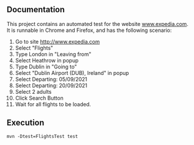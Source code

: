 
Documentation
-------------

This project contains an automated test for the website www.expedia.com. It is runnable in Chrome and Firefox, and
has the following scenario:

1.	Go to site http://www.expedia.com
2.	Select "Flights"
3.	Type London in "Leaving from"
4.	Select Heathrow in popup
5.	Type Dublin in "Going to"
6.	Select "Dublin Airport (DUB), Ireland" in popup
7.	Select Departing: 05/09/2021
8.	Select Departing: 20/09/2021
9.	Select 2 adults
10.	Click Search Button      
11.	Wait for all flights to be loaded. 


Execution
-------------
```
mvn -Dtest=FlightsTest test
```